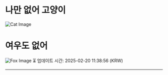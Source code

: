 
# 나만 없어 고양이

![Cat Image](https://cdn2.thecatapi.com/images/djn.jpg)

# 여우도 없어
![Fox Image](https://randomfox.ca/images/10.jpg)
⏳ 업데이트 시간: 2025-02-20 11:38:56 (KRW)

---
